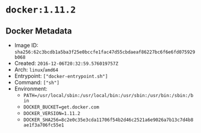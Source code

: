 # `docker:1.11.2`

## Docker Metadata

- Image ID: `sha256:62c3bcdb1a5ba3f25e0bccfe1fac47d55cbdaeaf86227bc6f6e6fd075929b068`
- Created: `2016-12-06T20:32:59.576019757Z`
- Arch: `linux`/`amd64`
- Entrypoint: `["docker-entrypoint.sh"]`
- Command: `["sh"]`
- Environment:
  - `PATH=/usr/local/sbin:/usr/local/bin:/usr/sbin:/usr/bin:/sbin:/bin`
  - `DOCKER_BUCKET=get.docker.com`
  - `DOCKER_VERSION=1.11.2`
  - `DOCKER_SHA256=8c2e0c35e3cda11706f54b2d46c2521a6e9026a7b13c7d4b8ae1f3a706fc55e1`
